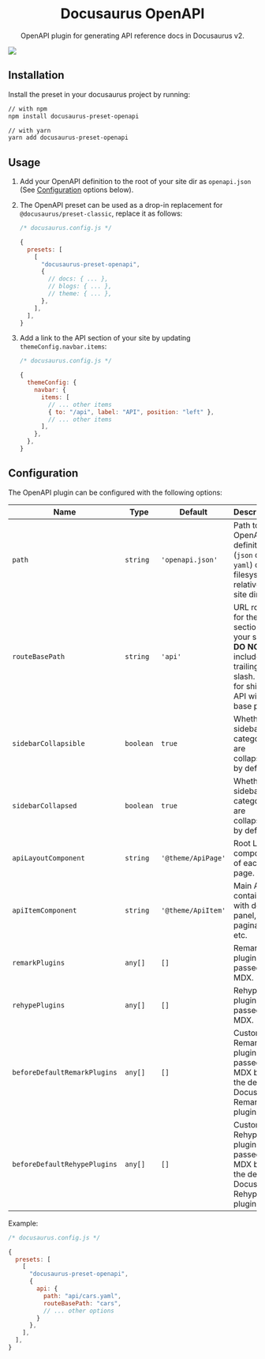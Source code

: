 <h1 align="center">Docusaurus OpenAPI</h1>

<div align="center">

OpenAPI plugin for generating API reference docs in Docusaurus v2.

</div>

<p align="center">

![](https://user-images.githubusercontent.com/4212769/85324376-b9e3d900-b497-11ea-9765-c42a8ad1ff61.png)

</p>

## Installation

Install the preset in your docusaurus project by running:

```sh
// with npm
npm install docusaurus-preset-openapi

// with yarn
yarn add docusaurus-preset-openapi
```

## Usage

1. Add your OpenAPI definition to the root of your site dir as `openapi.json` (See [Configuration](#Configuration) options below).

2. The OpenAPI preset can be used as a drop-in replacement for `@docusaurus/preset-classic`, replace it as follows:

   ```js
   /* docusaurus.config.js */

   {
     presets: [
       [
         "docusaurus-preset-openapi",
         {
           // docs: { ... },
           // blogs: { ... },
           // theme: { ... },
         },
       ],
     ],
   }
   ```

3. Add a link to the API section of your site by updating `themeConfig.navbar.items`:

   ```js
   /* docusaurus.config.js */

   {
     themeConfig: {
       navbar: {
         items: [
           // ... other items
           { to: "/api", label: "API", position: "left" },
           // ... other items
         ],
       },
     },
   }
   ```

## Configuration

The OpenAPI plugin can be configured with the following options:

| Name                         | Type      | Default            | Description                                                                                                                  |
| ---------------------------- | --------- | ------------------ | ---------------------------------------------------------------------------------------------------------------------------- |
| `path`                       | `string`  | `'openapi.json'`   | Path to OpenAPI definition (`json` or `yaml`) on filesystem relative to site dir.                                            |
| `routeBasePath`              | `string`  | `'api'`            | URL route for the API section of your site. **DO NOT** include a trailing slash. Use `/` for shipping API without base path. |
| `sidebarCollapsible`         | `boolean` | `true`             | Whether sidebar categories are collapsible by default.                                                                       |
| `sidebarCollapsed`           | `boolean` | `true`             | Whether sidebar categories are collapsed by default.                                                                         |
| `apiLayoutComponent`         | `string`  | `'@theme/ApiPage'` | Root Layout component of each API page.                                                                                      |
| `apiItemComponent`           | `string`  | `'@theme/ApiItem'` | Main API container, with demo panel, pagination, etc.                                                                        |
| `remarkPlugins`              | `any[]`   | `[]`               | Remark plugins passed to MDX.                                                                                                |
| `rehypePlugins`              | `any[]`   | `[]`               | Rehype plugins passed to MDX.                                                                                                |
| `beforeDefaultRemarkPlugins` | `any[]`   | `[]`               | Custom Remark plugins passed to MDX before the default Docusaurus Remark plugins.                                            |
| `beforeDefaultRehypePlugins` | `any[]`   | `[]`               | Custom Rehype plugins passed to MDX before the default Docusaurus Rehype plugins.                                            |

Example:

```js
/* docusaurus.config.js */

{
  presets: [
    [
      "docusaurus-preset-openapi",
      {
        api: {
          path: "api/cars.yaml",
          routeBasePath: "cars",
          // ... other options
        }
      },
    ],
  ],
}
```

